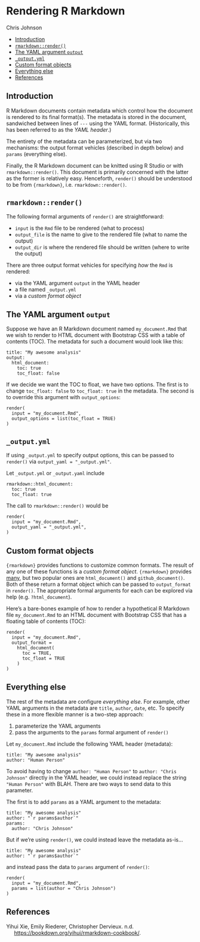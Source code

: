 Rendering R Markdown
================
Chris Johnson

-   [Introduction](#introduction)
-   [`rmarkdown::render()`](#rmarkdownrender)
-   [The YAML argument `output`](#the-yaml-argument-output)
-   [`_output.yml`](#_outputyml)
-   [Custom format objects](#custom-format-objects)
-   [Everything else](#everything-else)
-   [References](#references)

## Introduction

R Markdown documents contain metadata which control how the document is
rendered to its final format(s). The metadata is stored in the document,
sandwiched between lines of `---` using the YAML format. (Historically,
this has been referred to as the *YAML header*.)

The entirety of the metadata can be parameterized, but via two
mechanisms: the output format vehicles (described in depth below) and
`params` (everything else).

Finally, the R Markdown document can be knitted using R Studio or with
`rmarkdown::render()`. This document is primarily concerned with the
latter as the former is relatively easy. Henceforth, `render()` should
be understood to be from `{rmarkdown}`, i.e. `rmarkdown::render()`.

## `rmarkdown::render()`

The following formal arguments of `render()` are straightforward:

-   `input` is the `Rmd` file to be rendered (what to process)
-   `output_file` is the name to give to the rendered file (what to name
    the output)
-   `output_dir` is where the rendered file should be written (where to
    write the output)

There are three output format vehicles for specifying *how* the `Rmd` is
rendered:

-   via the YAML argument `output` in the YAML header
-   a file named `_output.yml`
-   via a *custom format object*

## The YAML argument `output`

Suppose we have an R Markdown document named `my_document.Rmd` that we
wish to render to HTML document with Bootstrap CSS with a table of
contents (TOC). The metadata for such a document would look like this:

    title: "My awesome analysis"
    output:
      html_document:
        toc: true
        toc_float: false

If we decide we want the TOC to float, we have two options. The first is
to change `toc_float: false` to `toc_float: true` in the metadata. The
second is to override this argument with `output_options`:

    render(
      input = "my_document.Rmd",
      output_options = list(toc_float = TRUE)
    )

## `_output.yml`

If using `_output.yml` to specify output options, this can be passed to
`render()` via `output_yaml = "_output.yml"`.

Let `_output.yml` or `_output.yaml` include

    rmarkdown::html_document: 
      toc: true
      toc_float: true
      

The call to `rmarkdown::render()` would be

    render(
      input = "my_document.Rmd", 
      output_yaml = "_output.yml",
    )

## Custom format objects

`{rmarkdown}` provides functions to customize common formats. The result
of any one of these functions is a *custom format object*. `{rmarkdown}`
provides [many](https://rmarkdown.rstudio.com/lesson-9.html), but two
popular ones are `html_document()` and `github_document()`. Both of
these return a format object which can be passed to `output_format` in
`render()`. The appropriate formal arguments for each can be explored
via help (e.g. `?html_document`).

Here’s a bare-bones example of how to render a hypothetical R Markdown
file `my_document.Rmd` to an HTML document with Bootstrap CSS that has a
floating table of contents (TOC):

    render(
      input = "my_document.Rmd",
      output_format =
        html_document(
          toc = TRUE,
          toc_float = TRUE
        )
    )

## Everything else

The rest of the metadata are configure *everything else*. For example,
other YAML arguments in the metadata are `title`, `author`, `date`, etc.
To specify these in a more flexible manner is a two-step approach:

1.  parameterize the YAML arguments
2.  pass the arguments to the `params` formal argument of `render()`

Let `my_document.Rmd` include the following YAML header (metadata):

    title: "My awesome analysis"
    author: "Human Person"

To avoid having to change `author: "Human Person"` to
`author: "Chris Johnson"` directly in the YAML header, we could instead
replace the string `"Human Person"` with BLAH. There are two ways to
send data to this parameter.

The first is to add `params` as a YAML argument to the metadata:

    title: "My awesome analysis"
    author: "`r params$author`"
    params:
      author: "Chris Johnson"

But if we’re using `render()`, we could instead leave the metadata
as-is…

    title: "My awesome analysis"
    author: "`r params$author`"

and instead pass the data to `params` argument of `render()`:

    render(
      input = "my_document.Rmd",
      params = list(author = "Chris Johnson")
    )

## References

<div id="refs" class="references csl-bib-body hanging-indent">

<div id="ref-metadata" class="csl-entry">

Yihui Xie, Emily Riederer, Christopher Dervieux. n.d.
<https://bookdown.org/yihui/rmarkdown-cookbook/>.

</div>

</div>
